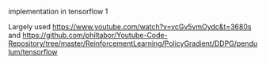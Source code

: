 implementation in tensorflow 1 

Largely used https://www.youtube.com/watch?v=vcGv5vmOydc&t=3680s and 
https://github.com/philtabor/Youtube-Code-Repository/tree/master/ReinforcementLearning/PolicyGradient/DDPG/pendulum/tensorflow
